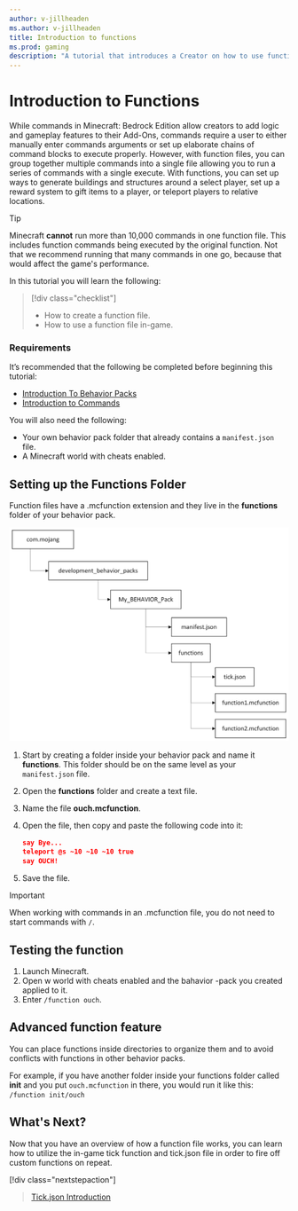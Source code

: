 ```yaml
---
author: v-jillheaden
ms.author: v-jillheaden
title: Introduction to functions
ms.prod: gaming
description: "A tutorial that introduces a Creator on how to use functions"
---
```


# Introduction to Functions

While commands in Minecraft: Bedrock Edition allow creators to add logic and gameplay features to their Add-Ons, commands require a user to either manually enter commands arguments or set up elaborate chains of command blocks to execute properly. However, with function files, you can group together multiple commands into a single file allowing you to run a series of commands with a single execute. With functions, you can set up ways to generate buildings and structures around a select player, set up a reward system to gift items to a player, or teleport players to relative locations. 

>[!Tip]
> Minecraft **cannot** run more than 10,000 commands in one function file. This includes function commands being executed by the original function. Not that we recommend running that many commands in one go, because that would affect the game's performance. 

In this tutorial you will learn the following:

> [!div class="checklist"]
>
> - How to create a function file.
> - How to use a function file in-game.

### Requirements

It’s recommended that the following be completed before beginning this tutorial:

- [Introduction To Behavior Packs](BehaviorPack.md)
- [Introduction to Commands](CommandsIntroduction.md)

You will also need the following:

- Your own behavior pack folder that already contains a `manifest.json` file.
- A Minecraft world with cheats enabled.

## Setting up the Functions Folder

Function files have a .mcfunction extension and they live in the **functions** folder of your behavior pack.

![image of behavior pack function folder and file structure](Media/Commands/function_behavior_pack_structure.png)

1. Start by creating a folder inside your behavior pack and name it **functions**. This folder should be on the same level as your `manifest.json` file.
1. Open the **functions** folder and create a text file.
1. Name the file **ouch.mcfunction**.
1. Open the file, then copy and paste the following code into it:

    ```json
    say Bye...
    teleport @s ~10 ~10 ~10 true
    say OUCH!
    ```

1. Save the file.

>[!IMPORTANT]
> When working with commands in an .mcfunction file, you do not need to start commands with `/`.

## Testing the function

1. Launch Minecraft.
2. Open w world with cheats enabled and the bahavior -pack you created applied to it.
3. Enter `/function ouch`.

## Advanced function feature

You can place functions inside directories to organize them and to avoid conflicts with functions in other behavior packs.

For example, if you have another folder inside your functions folder called **init** and you put `ouch.mcfunction` in there, you would run it like this:
`/function init/ouch`
 
## What's Next?

Now that you have an overview of how a function file works, you can learn how to utilize the in-game tick function and tick.json file in order to fire off custom functions on repeat.

[!div class="nextstepaction"]
>[Tick.json Introduction](TickJsonIntroduction.md)
